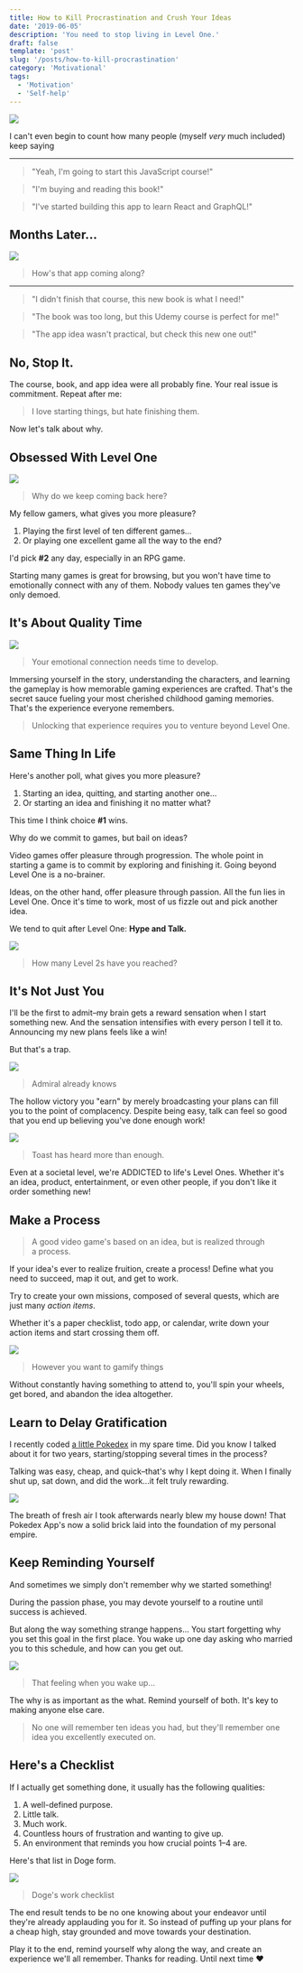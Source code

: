 ```yaml
---
title: How to Kill Procrastination and Crush Your Ideas
date: '2019-06-05'
description: 'You need to stop living in Level One.'
draft: false
template: 'post'
slug: '/posts/how-to-kill-procrastination'
category: 'Motivational'
tags:
  - 'Motivation'
  - 'Self-help'
---
```


![](https://cdn-images-1.medium.com/max/1600/1*JEKRzcr_4Pl0iXcdRPgU_A.jpeg)

I can't even begin to count how many people (myself _very_ much included) keep saying

<hr />

> "Yeah, I'm going to start this JavaScript course!"

> "I'm buying and reading this book!"

> "I've started building this app to learn React and GraphQL!"

## Months Later...

![](https://cdn-images-1.medium.com/max/1600/1*xVBS5nq1Qw5WVJhLa0SavA.jpeg)

> How's that app coming along?

<hr />

> "I didn't finish that course, this new book is what I need!"

> "The book was too long, but this Udemy course is perfect for me!"

> "The app idea wasn't practical, but check this new one out!"

## No, Stop It.

The course, book, and app idea were all probably fine. Your real issue is commitment.
Repeat after me:

> I love starting things, but hate finishing them.

Now let's talk about why.

## Obsessed With Level One

![](https://cdn-images-1.medium.com/max/1600/1*IXjiUncqv-A8hIvGQCdTdg.jpeg)

> Why do we keep coming back here?

My fellow gamers, what gives you more pleasure?

1. Playing the first level of ten different games...
2. Or playing one excellent game all the way to the end?

I'd pick **#2** any day, especially in an RPG game.

Starting many games is great for browsing, but you won't have time to emotionally connect with any of them. Nobody values ten games they've only demoed.

## It's About Quality Time

![](https://cdn-images-1.medium.com/max/1600/0*da6gUlsRd-xEoeds)

> Your emotional connection needs time to develop.

Immersing yourself in the story, understanding the characters, and learning the gameplay is how memorable gaming experiences are crafted. That's the secret sauce fueling your most cherished childhood gaming memories. That's the experience everyone remembers.

> Unlocking that experience requires you to venture beyond Level One.

## Same Thing In Life

Here's another poll, what gives you more pleasure?

1. Starting an idea, quitting, and starting another one...
2. Or starting an idea and finishing it no matter what?

This time I think choice **#1** wins.

Why do we commit to games, but bail on ideas?

Video games offer pleasure through progression. The whole point in starting a game is to commit by exploring and finishing it. Going beyond Level One is a no-brainer.

Ideas, on the other hand, offer pleasure through passion. All the fun lies in Level One. Once it's time to work, most of us fizzle out and pick another idea.

We tend to quit after Level One: **Hype and Talk.**

![](https://cdn-images-1.medium.com/max/1600/1*hxwBJ8YnDNb40mxlYjdtHw.png)

> How many Level 2s have you reached?

## It's Not Just You

I'll be the first to admit–my brain gets a reward sensation when I start something new. And the sensation intensifies with every person I tell it to. Announcing my new plans feels like a win!

But that's a trap.

![](https://cdn-images-1.medium.com/max/1600/0*wUy3i7lFhFCIOUVF.jpg)

> Admiral already knows

The hollow victory you "earn" by merely broadcasting your plans can fill you to the point of complacency. Despite being easy, talk can feel so good that you end up believing you've done enough work!

![](https://cdn-images-1.medium.com/max/1600/1*MDZY3xzveezEihF6myoavA.png)

> Toast has heard more than enough.

Even at a societal level, we're ADDICTED to life's Level Ones. Whether it's an idea, product, entertainment, or even other people, if you don't like it order something new!

## Make a Process

> A good video game's based on an idea, but is realized through a process.

If your idea's ever to realize fruition, create a process! Define what you need to succeed, map it out, and get to work.

Try to create your own missions, composed of several quests, which are just many _action items_.

Whether it's a paper checklist, todo app, or calendar, write down your action items and start crossing them off.

![](https://cdn-images-1.medium.com/max/1600/1*_bz_aIShjOSymvMRDAAX9A.png)

> However you want to gamify things

Without constantly having something to attend to, you'll spin your wheels, get bored, and abandon the idea altogether.

## Learn to Delay Gratification

I recently coded [a little Pokedex](https://github.com/yazeedb/pokedex) in my spare time. Did you know I talked about it for two years, starting/stopping several times in the process?

Talking was easy, cheap, and quick–that's why I kept doing it. When I finally shut up, sat down, and did the work...it felt truly rewarding.

![](https://cdn-images-1.medium.com/max/1600/1*V7Lh1Hge4OdTDX1uvrVf7w.png)

The breath of fresh air I took afterwards nearly blew my house down! That Pokedex App's now a solid brick laid into the foundation of my personal empire.

## Keep Reminding Yourself

And sometimes we simply don't remember why we started something!

During the passion phase, you may devote yourself to a routine until success is achieved.

But along the way something strange happens... You start forgetting why you set this goal in the first place. You wake up one day asking who married you to this schedule, and how can you get out.

![](https://cdn-images-1.medium.com/max/1600/1*zZxpLPIHEeuWAxobng69NQ.png)

> That feeling when you wake up...

The why is as important as the what. Remind yourself of both. It's key to making anyone else care.

> No one will remember ten ideas you had, but they'll remember one idea you excellently executed on.

## Here's a Checklist

If I actually get something done, it usually has the following qualities:

1. A well-defined purpose.
2. Little talk.
3. Much work.
4. Countless hours of frustration and wanting to give up.
5. An environment that reminds you how crucial points 1–4 are.

Here's that list in Doge form.

![](https://cdn-images-1.medium.com/max/1600/1*aAv6kLUeOoONUuR4c35ciQ.png)

> Doge's work checklist

The end result tends to be no one knowing about your endeavor until they're already applauding you for it. So instead of puffing up your plans for a cheap high, stay grounded and move towards your destination.

Play it to the end, remind yourself why along the way, and create an experience we'll all remember.
Thanks for reading. Until next time ❤️
